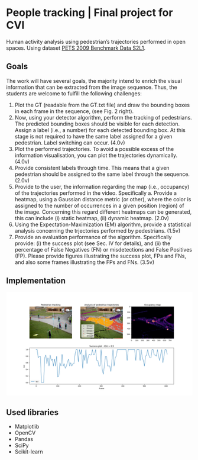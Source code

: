 # People tracking | Final project for CVI

Human activity analysis using pedestrian’s trajectories performed in open spaces. Using dataset [PETS 2009 Benchmark Data S2L1](https://cs.binghamton.edu/~mrldata/pets2009).

## Goals
The work will have several goals, the majority intend to enrich the visual information that can be extracted from the image sequence. Thus, the students are welcome to fulfill the following challenges: 

1)	Plot the GT (readable from the GT.txt file) and draw the bounding boxes in each frame in the sequence, (see Fig. 2 right).
2)	Now, using your detector algorithm, perform the tracking of pedestrians. The predicted bounding boxes should be visible for each detection. Assign a label (i.e., a number) for each detected bounding box. At this stage is not required to have the same label assigned for a given pedestrian. Label switching can occur. (4.0v) 
3)	Plot the performed trajectories. To avoid a possible excess of the information visualisation, you can plot the trajectories dynamically. (4.0v) 
4)	Provide consistent labels through time. This means that a given pedestrian should be assigned to the same label through the sequence. (2.0v) 
5)	Provide to the user, the information regarding the map (i.e., occupancy) of the trajectories performed in the video. Specifically 
a.	Provide a heatmap, using a Gaussian distance metric (or other), where the color is assigned to the number of occurrences in a given position (region) of the image. Concerning this regard different heatmaps can be generated, this can include (i) static heatmap, (ii) dynamic heatmap. (2.0v) 
6)	Using the Expectation-Maximization (EM) algorithm, provide a statistical analysis concerning the trjectories performed by pedestrians. (1.5v) 
7)	Provide an evaluation performance of the algorithm. Specifically provide: (i) the success plot (see Sec. IV for details), and (ii) the percentage of False Negatives (FN) or misdetections and False Positives (FP). Please provide figures illustrating the success plot, FPs and FNs, and also some frames illustrating the FPs and FNs. (3.5v)

## Implementation
![Project implementation](./example.png)

## Used libraries
* Matplotlib
* OpenCV
* Pandas
* SciPy
* Scikit-learn
